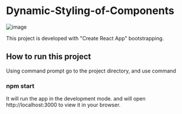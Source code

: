 # Dynamic-Styling-of-Components
![image](https://github.com/shikari902/Dynamic-Styling-of-Components/assets/121078997/87a8f3aa-4f52-4860-93d3-146cf8d3c5ad)

This project is developed with "Create React App" bootstrapping.

## How to run this project

Using command prompt go to the project directory, and use command

### npm start

It will run the app in the development mode. and will open http://localhost:3000 to view it in your browser.
